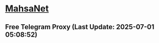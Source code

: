
# [MahsaNet](https://t.me/mahsa_net)
## Free Telegram Proxy (Last Update: 2025-07-01 05:08:52)

    